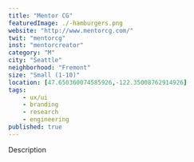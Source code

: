 ```yaml
---
title: "Mentor CG"
featuredImage: ./-hamburgers.png
website: "http://www.mentorcg.com/"
twit: "mentorcg"
inst: "mentorcreator"
category: "M"
city: "Seattle"
neighborhood: "Fremont"
size: "Small (1-10)"
location: [47.650360074585926,-122.35008762914926]
tags:
    - ux/ui
    - branding
    - research
    - engineering
published: true
---
```


Description
